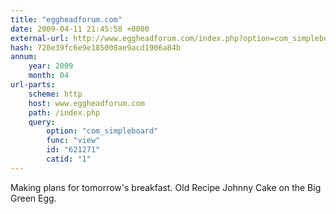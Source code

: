 ```yaml
---
title: "eggheadforum.com"
date: 2009-04-11 21:45:58 +0000
external-url: http://www.eggheadforum.com/index.php?option=com_simpleboard&func=view&id=621271&catid=1
hash: 720e39fc6e9e185008ae9acd1906a84b
annum:
    year: 2009
    month: 04
url-parts:
    scheme: http
    host: www.eggheadforum.com
    path: /index.php
    query:
        option: "com_simpleboard"
        func: "view"
        id: "621271"
        catid: "1"
---
```


Making plans for tomorrow's breakfast. Old Recipe Johnny Cake on the Big Green Egg. 
